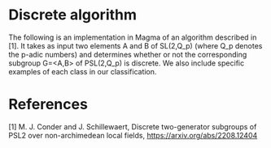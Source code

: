 # Discrete algorithm

The following is an implementation in Magma of an algorithm described in [1]. It takes as input two elements A and B of SL(2,Q_p) (where Q_p denotes the p-adic numbers) and determines whether or not the corresponding subgroup G=<A,B> of PSL(2,Q_p) is discrete. We also include specific examples of each class in our classification.

# References

[1] M. J. Conder and J. Schillewaert, Discrete two-generator subgroups of PSL2 over non-archimedean local fields, https://arxiv.org/abs/2208.12404
